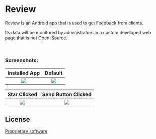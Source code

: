 # Review

Review is an Android app that is used to get Feedback from clients.

Its data will be monitored by administrators in a custom developed web page that is not Open-Source.


&nbsp;
&nbsp;
&nbsp;

### Screenshots:
Installed App             |   Default       
:-------------------------:|:-------------------------:
![](https://raw.githubusercontent.com/adoniskrasniqi/Review/master/app/src/screenshots/1.png)  | ![](https://raw.githubusercontent.com/adoniskrasniqi/Review/master/app/src/screenshots/2.png) 

Star Clicked             |   Send Button Clicked       
:-------------------------:|:-------------------------:
![](https://raw.githubusercontent.com/adoniskrasniqi/Review/master/app/src/screenshots/3.png)  | ![](https://raw.githubusercontent.com/adoniskrasniqi/Review/master/app/src/screenshots/4.png) 


License
----
[Proprietary software](https://en.wikipedia.org/wiki/Software_license)
